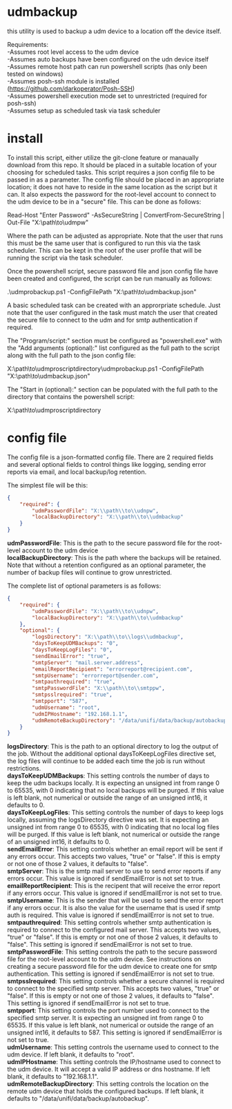 # udmbackup
this utility is used to backup a udm device to a location off the device itself. 

Requirements:  
-Assumes root level access to the udm device  
-Assumes auto backups have been configured on the udn device itself  
-Assumes remote host path can run powershell scripts (has only been tested on windows)  
-Assumes posh-ssh module is installed (https://github.com/darkoperator/Posh-SSH)  
-Assumes powershell execution mode set to unrestricted (required for posh-ssh)  
-Assumes setup as scheduled task via task scheduler  

# install
To install this script, either utilize the git-clone feature or manaually download from this repo.  It should be placed in a suitable location of your choosing for scheduled tasks.  This script requires a json config file to be passed in as a parameter.  The config file should be placed in an appropriate location; it does not have to reside in the same location as the script but it can.  It also expects the password for the root-level account to connect to the udm device to be in a "secure" file.  This can be done as follows:

Read-Host "Enter Password" -AsSecureString |  ConvertFrom-SecureString | Out-File "X:\path\to\udmpw" 

Where the path can be adjusted as appropriate.  Note that the user that runs this must be the same user that is configured to run this via the task scheduler.  This can be kept in the root of the user profile that will be running the script via the task scheduler.

Once the powershell script, secure password file and json config file have been created and configured, the script can be run manually as follows:  

.\udmprobackup.ps1 -ConfigFilePath "X:\path\to\udmbackup.json"

A basic scheduled task can be created with an approrpriate schedule.  Just note that the user configured in the task must match the user that created the secure file to connect to the udm and for smtp authentication if required.  

The "Program/script:" section must be configured as "powershell.exe" with the "Add arguments (optional):" list configured as the full path to the script along with the full path to the json config file:

X:\path\to\udmproscriptdirectory\udmprobackup.ps1 -ConfigFilePath "X:\path\to\udmbackup.json"

The "Start in (optional):" section can be populated with the full path to the directory that contains the powershell script:

X:\path\to\udmproscriptdirectory

# config file
The config file is a json-formatted config file.  There are 2 required fields and several optional fields to control things like logging, sending error reports via email, and local backup/log retention.

The simplest file will be this:
```json
{
    "required": {
        "udmPasswordFile": "X:\\path\\to\\udnpw",
        "localBackupDirectory": "X:\\path\\to\\udmbackup"
    }
}
```
**udmPasswordFile**: This is the path to the secure password file for the root-level account to the udm device  
**localBackupDirectory**: This is the path where the backups will be retained.  Note that without a retention configured as an optional parameter, the number of backup files will continue to grow unrestricted.

The complete list of optional parameters is as follows:  

```json
{
    "required": {
        "udmPasswordFile": "X:\\path\\to\\udnpw",
        "localBackupDirectory": "X:\\path\\to\\udmbackup"
    },
    "optional": {
        "logsDirectory": "X:\\path\\to\\logs\\udmbackup",
        "daysToKeepUDMBackups": "0",
        "daysToKeepLogFiles": "0",
        "sendEmailError": "true",
        "smtpServer": "mail.server.address",
        "emailReportRecipient": "errorreport@recipient.com",
        "smtpUsername": "errorreport@sender.com",
        "smtpauthrequired": "true",
        "smtpPasswordFile": "X:\\path\\to\\smtppw",
        "smtpsslrequired": "true",
        "smtpport": "587",
        "udmUsername": "root",
        "udmIPHostname": "192.168.1.1",
        "udmRemoteBackupDirectory": "/data/unifi/data/backup/autobackup"
    }
}
```

**logsDirectory**: This is the path to an optional directory to log the output of the job.  Without the additional optional daysToKeepLogFiles directive set, the log files will continue to be added each time the job is run without restrictions.  
**daysToKeepUDMBackups**: This setting controls the number of days to keep the udm backups locally.  It is expecting an unsigned int from range 0 to 65535, with 0 indicating that no local backups will be purged.  If this value is left blank, not numerical or outside the range of an unsigned int16, it defaults to 0.  
**daysToKeepLogFiles**: This setting controls the number of days to keep logs locally, assuming the logsDirectory directive was set.  It is expecting an unsigned int from range 0 to 65535, with 0 indicating that no local log files will be purged.  If this value is left blank, not numerical or outside the range of an unsigned int16, it defaults to 0.  
**sendEmailError**: This setting controls whether an email report will be sent if any errors occur.  This accepts two values, "true" or "false".  If this is empty or not one of those 2 values, it defaults to "false".  
**smtpServer**: This is the smtp mail server to use to send error reports if any errors occur.  This value is ignored if sendEmailError is not set to true.  
**emailReportRecipient**: This is the recipent that will receive the error report if any errors occur.  This value is ignored if sendEmailError is not set to true.  
**smtpUsername**: This is the sender that will be used to send the error report if any errors occur.  It is also the value for the username that is used if smtp auth is required.  This value is ignored if sendEmailError is not set to true.  
**smtpauthrequired**: This setting controls whether smtp authentication is required to connect to the configured mail server.  This accepts two values, "true" or "false".  If this is empty or not one of those 2 values, it defaults to "false".  This setting is ignored if sendEmailError is not set to true.  
**smtpPasswordFile**: This setting controls the path to the secure password file for the root-level account to the udm device.  See instructions on creating a secure password file for the udm device to create one for smtp authentication.  This setting is ignored if sendEmailError is not set to true.  
**smtpsslrequired**:  This setting controls whether a secure channel is required to connect to the specified smtp server.  This accepts two values, "true" or "false".  If this is empty or not one of those 2 values, it defaults to "false".  This setting is ignored if sendEmailError is not set to true.  
**smtpport**:  This setting controls the port number used to connect to the specified smtp server.  It is expecting an unsigned int from range 0 to 65535.  If this value is left blank, not numerical or outside the range of an unsigned int16, it defaults to 587.  This setting is ignored if sendEmailError is not set to true.  
**udmUsername**:  This setting controls the username used to connect to the udm device.  If left blank, it defaults to "root".  
**udmIPHostname**:  This setting controls the IP/hostname used to connect to the udm device.  It will accept a valid IP address or dns hostname.  If left blank, it defaults to "192.168.1.1".  
**udmRemoteBackupDirectory**:  This setting controls the location on the remote udm device that holds the configured backups.  If left blank, it defaults to "/data/unifi/data/backup/autobackup".  